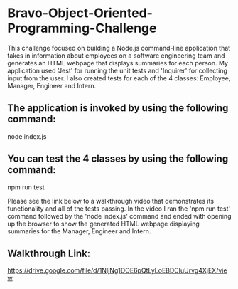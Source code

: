 # Bravo-Object-Oriented-Programming-Challenge

This challenge focused on building a Node.js command-line application that takes in information about employees on a software engineering team and generates an HTML webpage that displays summaries for each person. My application used 'Jest' for running the unit tests and 'Inquirer' for collecting input from the user. I also created tests for each of the 4 classes: Employee, Manager, Engineer and Intern. 

## The application is invoked by using the following command: 
node index.js

## You can test the 4 classes by using the following command:
npm run test

Please see the link below to a walkthrough video that demonstrates its functionality and all of the tests passing. In the video I ran the 'npm run test' command followed by the 'node index.js' command and ended with opening up the browser to show the generated HTML webpage displaying summaries for the Manager, Engineer and Intern.

## Walkthrough Link:

https://drive.google.com/file/d/1NIjNg1DOE6pQtLyLoEBDCIuUrvg4XjEX/view

